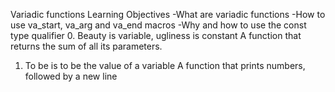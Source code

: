 Variadic functions
Learning Objectives
	-What are variadic functions
	-How to use va_start, va_arg and va_end macros
	-Why and how to use the const type qualifier
0. Beauty is variable, ugliness is constant
	A function that returns the sum of all its parameters.
1. To be is to be the value of a variable
	A function that prints numbers, followed by a new line
